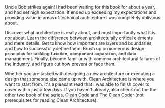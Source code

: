Uncle Bob strikes again! I had been waiting for this book for about a year, and had set high expectation. It ended up exceeding my expectations and providing value in areas of technical architecture I was completely oblivious about.

Discover what architecture is really about, and most importantly what it is *not* about. Learn the difference between architecturally critical elements and mere details. Get to know how important are layers and boundaries, and how to successfully define them. Brush up on numerous design principles for tackling function, component separation, and data management. Finally, become familiar with common architectural failures of the Industry, and figure out how prevent or face them.

Whether you are tasked with designing a new architecture or executing a design that someone else came up with, Clean Architecture is where you want to start from. It's a pleasant read that I was able to finish cover to cover within just a few days. If you haven't already, also check out the the other two book of the series, [Clean Code](https://geni.us/cleancode) and [The Clean Coder](https://geni.us/thecleancoder) (not prerequisites for reading Clean Architecture).

